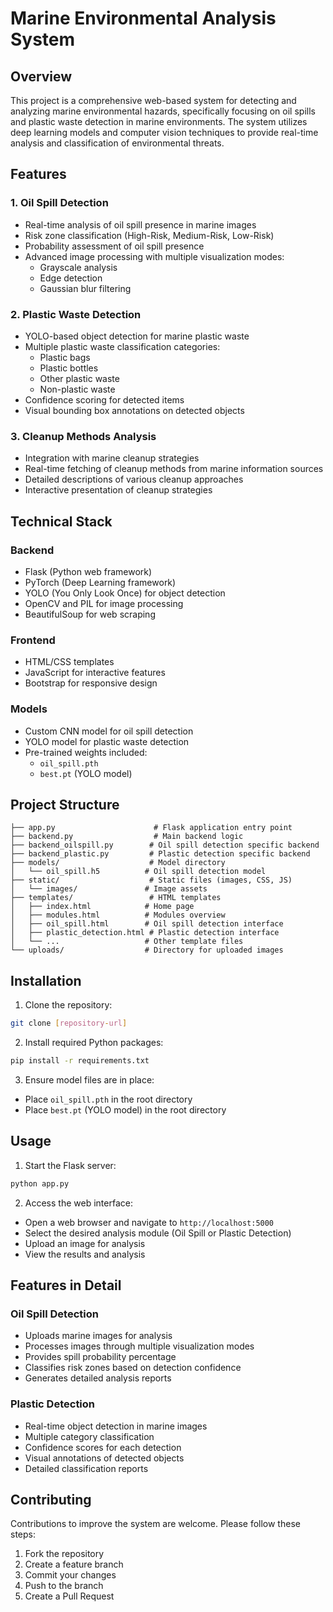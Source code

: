 # Marine Environmental Analysis System

## Overview
This project is a comprehensive web-based system for detecting and analyzing marine environmental hazards, specifically focusing on oil spills and plastic waste detection in marine environments. The system utilizes deep learning models and computer vision techniques to provide real-time analysis and classification of environmental threats.

## Features

### 1. Oil Spill Detection
- Real-time analysis of oil spill presence in marine images
- Risk zone classification (High-Risk, Medium-Risk, Low-Risk)
- Probability assessment of oil spill presence
- Advanced image processing with multiple visualization modes:
  - Grayscale analysis
  - Edge detection
  - Gaussian blur filtering

### 2. Plastic Waste Detection
- YOLO-based object detection for marine plastic waste
- Multiple plastic waste classification categories:
  - Plastic bags
  - Plastic bottles
  - Other plastic waste
  - Non-plastic waste
- Confidence scoring for detected items
- Visual bounding box annotations on detected objects

### 3. Cleanup Methods Analysis
- Integration with marine cleanup strategies
- Real-time fetching of cleanup methods from marine information sources
- Detailed descriptions of various cleanup approaches
- Interactive presentation of cleanup strategies

## Technical Stack

### Backend
- Flask (Python web framework)
- PyTorch (Deep Learning framework)
- YOLO (You Only Look Once) for object detection
- OpenCV and PIL for image processing
- BeautifulSoup for web scraping

### Frontend
- HTML/CSS templates
- JavaScript for interactive features
- Bootstrap for responsive design

### Models
- Custom CNN model for oil spill detection
- YOLO model for plastic waste detection
- Pre-trained weights included:
  - `oil_spill.pth`
  - `best.pt` (YOLO model)

## Project Structure
```
├── app.py                      # Flask application entry point
├── backend.py                  # Main backend logic
├── backend_oilspill.py        # Oil spill detection specific backend
├── backend_plastic.py         # Plastic detection specific backend
├── models/                    # Model directory
│   └── oil_spill.h5          # Oil spill detection model
├── static/                    # Static files (images, CSS, JS)
│   └── images/               # Image assets
├── templates/                 # HTML templates
│   ├── index.html            # Home page
│   ├── modules.html          # Modules overview
│   ├── oil_spill.html        # Oil spill detection interface
│   ├── plastic_detection.html # Plastic detection interface
│   └── ...                   # Other template files
└── uploads/                  # Directory for uploaded images
```

## Installation

1. Clone the repository:
```bash
git clone [repository-url]
```

2. Install required Python packages:
```bash
pip install -r requirements.txt
```

3. Ensure model files are in place:
- Place `oil_spill.pth` in the root directory
- Place `best.pt` (YOLO model) in the root directory

## Usage

1. Start the Flask server:
```bash
python app.py
```

2. Access the web interface:
- Open a web browser and navigate to `http://localhost:5000`
- Select the desired analysis module (Oil Spill or Plastic Detection)
- Upload an image for analysis
- View the results and analysis

## Features in Detail

### Oil Spill Detection
- Uploads marine images for analysis
- Processes images through multiple visualization modes
- Provides spill probability percentage
- Classifies risk zones based on detection confidence
- Generates detailed analysis reports

### Plastic Detection
- Real-time object detection in marine images
- Multiple category classification
- Confidence scores for each detection
- Visual annotations of detected objects
- Detailed classification reports

## Contributing
Contributions to improve the system are welcome. Please follow these steps:
1. Fork the repository
2. Create a feature branch
3. Commit your changes
4. Push to the branch
5. Create a Pull Request

